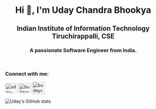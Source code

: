 <!-- <span align="center"><img src="https://raw.githubusercontent.com/MartinHeinz/MartinHeinz/master/wave.gif" width="30px"></span> -->
<h1 align="center">Hi 👋, I'm Uday Chandra Bhookya</h1>
<h2 align="center"> Indian Institute of Information Technology Tiruchirappalli, CSE </h2>
<h3 align="center">A passionate Software Engineer from India.</h3>

<BR>
 
<h3 align="left">Connect with me:</h3>
<p align="left">
<a href="https://linkedin.com/in/uday-chandra" target="blank"><img align="center" src="https://raw.githubusercontent.com/rahuldkjain/github-profile-readme-generator/master/src/images/icons/Social/linked-in-alt.svg" alt="uday-chandra" height="30" width="40" /></a>
<a href="https://www.leetcode.com/budaychandra2014" target="blank"><img align="center" src="https://raw.githubusercontent.com/rahuldkjain/github-profile-readme-generator/master/src/images/icons/Social/leet-code.svg" alt="budaychandra2014" height="30" width="40" /></a>
 <a href = "mailto: bhookyauc18c@iiitt.ac.in" target="blank"> <img align="center" src="https://www.freepnglogos.com/uploads/logo-gmail-png/logo-gmail-png-file-gmail-icon-svg-wikimedia-commons-0.png" alt="budaychandra2014" height="40" width="40" /></a>
</p>

<!-- I am B.Uday Chandra, currently pursuing Btech in CSE from Indian Institute of information technology-Trichy.
* :earth_asia:Exploring Data Science.
* :hand:I am always curious to learn new technologies. -->

  
  
![Uday's GitHub stats](https://github-readme-stats.vercel.app/api?username=B-UDAY-CHANDRA-001&count_private=true&&show_icons=true&&theme=radical)
